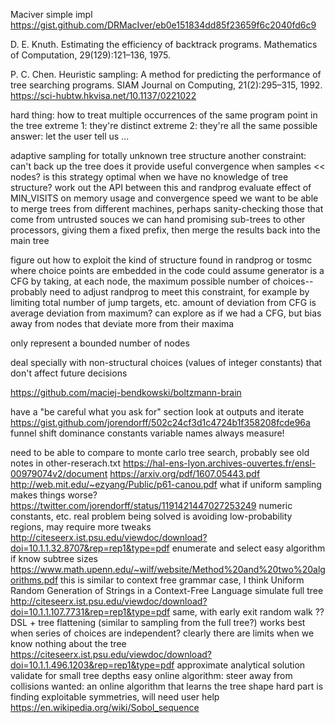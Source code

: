 Maciver simple impl   
  https://gist.github.com/DRMacIver/eb0e151834dd85f23659f6c2040fd6c9

D. E. Knuth. Estimating the efficiency of backtrack
programs. Mathematics of Computation, 29(129):121–136, 1975.

P. C. Chen. Heuristic sampling: A method for predicting the
performance of tree searching programs. SIAM Journal on Computing,
21(2):295–315, 1992.
  https://sci-hubtw.hkvisa.net/10.1137/0221022

hard thing: how to treat multiple occurrences of the same program point in the tree
  extreme 1: they're distinct
  extreme 2: they're all the same
  possible answer: let the user tell us
  ...

adaptive sampling for totally unknown tree structure
  another constraint: can't back up the tree
  does it provide useful convergence when samples << nodes?
  is this strategy optimal when we have no knowledge of tree structure?
  work out the API between this and randprog
  evaluate effect of MIN_VISITS on memory usage and convergence speed
  we want to be able to merge trees from different machines, perhaps
    sanity-checking those that come from untrusted souces
  we can hand promising sub-trees to other processors, giving them a
    fixed prefix, then merge the results back into the main tree

figure out how to exploit the kind of structure found in randprog or
tosmc where choice points are embedded in the code
  could assume generator is a CFG by taking, at each node, the maximum
    possible number of choices-- probably need to adjust randprog to
    meet this constraint, for example by limiting total number of jump
    targets, etc.
  amount of deviation from CFG is average deviation from maximum?
  can explore as if we had a CFG, but bias away from nodes that
    deviate more from their maxima

only represent a bounded number of nodes

deal specially with non-structural choices (values of integer constants)
  that don't affect future decisions

https://github.com/maciej-bendkowski/boltzmann-brain

have a "be careful what you ask for" section
  look at outputs and iterate
  https://gist.github.com/jorendorff/502c24cf3d1c4724b1f358208fcde96a
  funnel shift dominance
  constants
  variable names
  always measure!

need to be able to compare to monte carlo tree search, probably
see old notes in other-reserach.txt
https://hal-ens-lyon.archives-ouvertes.fr/ensl-00979074v2/document
https://arxiv.org/pdf/1607.05443.pdf
http://web.mit.edu/~ezyang/Public/p61-canou.pdf
what if uniform sampling makes things worse?
  https://twitter.com/jorendorff/status/1191421447027253249
  numeric constants, etc.
  real problem being solved is avoiding low-probability regions, may require more tweaks
http://citeseerx.ist.psu.edu/viewdoc/download?doi=10.1.1.32.8707&rep=rep1&type=pdf
enumerate and select
easy algorithm if know subtree sizes
  https://www.math.upenn.edu/~wilf/website/Method%20and%20two%20algorithms.pdf
  this is similar to context free grammar case, I think
  Uniform Random Generation of Strings in a Context-Free Language
simulate full tree
  http://citeseerx.ist.psu.edu/viewdoc/download?doi=10.1.1.107.7731&rep=rep1&type=pdf
same, with early exit
random walk
??
DSL + tree flattening (similar to sampling from the full tree?)
  works best when series of choices are independent?
clearly there are limits when we know nothing about the tree
https://citeseerx.ist.psu.edu/viewdoc/download?doi=10.1.1.496.1203&rep=rep1&type=pdf
approximate analytical solution
  validate for small tree depths
easy online algorithm: steer away from collisions
wanted: an online algorithm that learns the tree shape
  hard part is finding exploitable symmetries, will need user help
https://en.wikipedia.org/wiki/Sobol_sequence

